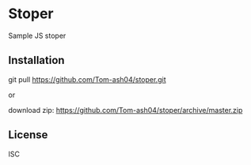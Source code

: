 # Stoper

Sample JS stoper

## Installation

git pull https://github.com/Tom-ash04/stoper.git

or 

download zip: https://github.com/Tom-ash04/stoper/archive/master.zip

## License
ISC
